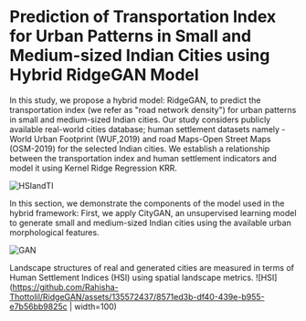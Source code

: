 # Prediction of Transportation Index for Urban Patterns in Small and Medium-sized Indian Cities using Hybrid RidgeGAN Model

In this study, we propose a hybrid model: RidgeGAN, to predict the transportation index (we refer as "road network density") for urban patterns in small and medium-sized Indian cities. Our study considers publicly available real-world cities database; human settlement datasets namely - World Urban Footprint (WUF,2019) and road Maps-Open Street Maps (OSM-2019) for the selected Indian cities. We establish a relationship between the transportation index and human settlement indicators and model it using Kernel Ridge Regression KRR.

![HSIandTI](https://github.com/Rahisha-Thottolil/RidgeGAN/assets/135572437/0cdbe943-337b-4239-a895-01ef52593c18)

In this section, we demonstrate the components of the model used in the hybrid framework:
First, we apply CityGAN, an unsupervised learning model to generate small and medium-sized Indian cities using the available urban morphological features. 

![GAN](https://github.com/Rahisha-Thottolil/RidgeGAN/assets/135572437/7aff00ac-d810-4ce8-b014-a3c21b8d9e91)

Landscape structures of real and generated cities are measured in terms of Human Settlement Indices (HSI) using spatial landscape metrics. 
![HSI](https://github.com/Rahisha-Thottolil/RidgeGAN/assets/135572437/8571ed3b-df40-439e-b955-e7b56bb9825c | width=100)
